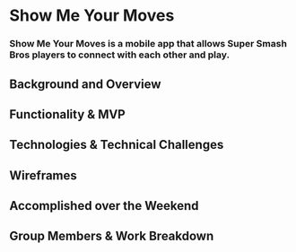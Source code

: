 # Show Me Your Moves

### Show Me Your Moves is a mobile app that allows Super Smash Bros players to connect with each other and play.

## Background and Overview

## Functionality & MVP

## Technologies & Technical Challenges

## Wireframes

## Accomplished over the Weekend

## Group Members & Work Breakdown
